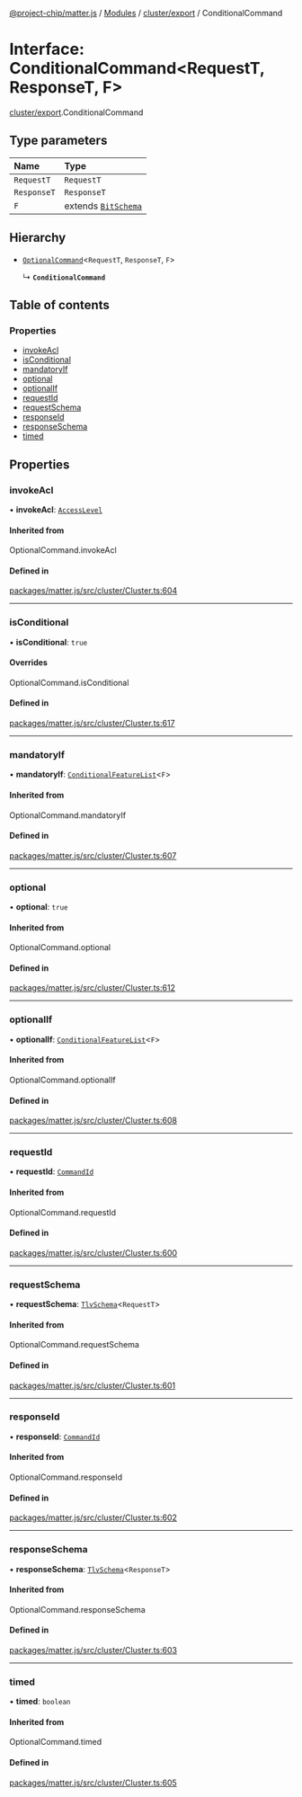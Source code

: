 [@project-chip/matter.js](../README.md) / [Modules](../modules.md) / [cluster/export](../modules/cluster_export.md) / ConditionalCommand

# Interface: ConditionalCommand<RequestT, ResponseT, F\>

[cluster/export](../modules/cluster_export.md).ConditionalCommand

## Type parameters

| Name | Type |
| :------ | :------ |
| `RequestT` | `RequestT` |
| `ResponseT` | `ResponseT` |
| `F` | extends [`BitSchema`](../modules/schema_export.md#bitschema) |

## Hierarchy

- [`OptionalCommand`](../modules/cluster_export.md#optionalcommand)<`RequestT`, `ResponseT`, `F`\>

  ↳ **`ConditionalCommand`**

## Table of contents

### Properties

- [invokeAcl](cluster_export.ConditionalCommand.md#invokeacl)
- [isConditional](cluster_export.ConditionalCommand.md#isconditional)
- [mandatoryIf](cluster_export.ConditionalCommand.md#mandatoryif)
- [optional](cluster_export.ConditionalCommand.md#optional)
- [optionalIf](cluster_export.ConditionalCommand.md#optionalif)
- [requestId](cluster_export.ConditionalCommand.md#requestid)
- [requestSchema](cluster_export.ConditionalCommand.md#requestschema)
- [responseId](cluster_export.ConditionalCommand.md#responseid)
- [responseSchema](cluster_export.ConditionalCommand.md#responseschema)
- [timed](cluster_export.ConditionalCommand.md#timed)

## Properties

### invokeAcl

• **invokeAcl**: [`AccessLevel`](../enums/cluster_export.AccessLevel.md)

#### Inherited from

OptionalCommand.invokeAcl

#### Defined in

[packages/matter.js/src/cluster/Cluster.ts:604](https://github.com/project-chip/matter.js/blob/ac2c2688/packages/matter.js/src/cluster/Cluster.ts#L604)

___

### isConditional

• **isConditional**: ``true``

#### Overrides

OptionalCommand.isConditional

#### Defined in

[packages/matter.js/src/cluster/Cluster.ts:617](https://github.com/project-chip/matter.js/blob/ac2c2688/packages/matter.js/src/cluster/Cluster.ts#L617)

___

### mandatoryIf

• **mandatoryIf**: [`ConditionalFeatureList`](../modules/cluster_export.md#conditionalfeaturelist)<`F`\>

#### Inherited from

OptionalCommand.mandatoryIf

#### Defined in

[packages/matter.js/src/cluster/Cluster.ts:607](https://github.com/project-chip/matter.js/blob/ac2c2688/packages/matter.js/src/cluster/Cluster.ts#L607)

___

### optional

• **optional**: ``true``

#### Inherited from

OptionalCommand.optional

#### Defined in

[packages/matter.js/src/cluster/Cluster.ts:612](https://github.com/project-chip/matter.js/blob/ac2c2688/packages/matter.js/src/cluster/Cluster.ts#L612)

___

### optionalIf

• **optionalIf**: [`ConditionalFeatureList`](../modules/cluster_export.md#conditionalfeaturelist)<`F`\>

#### Inherited from

OptionalCommand.optionalIf

#### Defined in

[packages/matter.js/src/cluster/Cluster.ts:608](https://github.com/project-chip/matter.js/blob/ac2c2688/packages/matter.js/src/cluster/Cluster.ts#L608)

___

### requestId

• **requestId**: [`CommandId`](../modules/datatype_export.md#commandid)

#### Inherited from

OptionalCommand.requestId

#### Defined in

[packages/matter.js/src/cluster/Cluster.ts:600](https://github.com/project-chip/matter.js/blob/ac2c2688/packages/matter.js/src/cluster/Cluster.ts#L600)

___

### requestSchema

• **requestSchema**: [`TlvSchema`](../classes/tlv_export.TlvSchema.md)<`RequestT`\>

#### Inherited from

OptionalCommand.requestSchema

#### Defined in

[packages/matter.js/src/cluster/Cluster.ts:601](https://github.com/project-chip/matter.js/blob/ac2c2688/packages/matter.js/src/cluster/Cluster.ts#L601)

___

### responseId

• **responseId**: [`CommandId`](../modules/datatype_export.md#commandid)

#### Inherited from

OptionalCommand.responseId

#### Defined in

[packages/matter.js/src/cluster/Cluster.ts:602](https://github.com/project-chip/matter.js/blob/ac2c2688/packages/matter.js/src/cluster/Cluster.ts#L602)

___

### responseSchema

• **responseSchema**: [`TlvSchema`](../classes/tlv_export.TlvSchema.md)<`ResponseT`\>

#### Inherited from

OptionalCommand.responseSchema

#### Defined in

[packages/matter.js/src/cluster/Cluster.ts:603](https://github.com/project-chip/matter.js/blob/ac2c2688/packages/matter.js/src/cluster/Cluster.ts#L603)

___

### timed

• **timed**: `boolean`

#### Inherited from

OptionalCommand.timed

#### Defined in

[packages/matter.js/src/cluster/Cluster.ts:605](https://github.com/project-chip/matter.js/blob/ac2c2688/packages/matter.js/src/cluster/Cluster.ts#L605)
